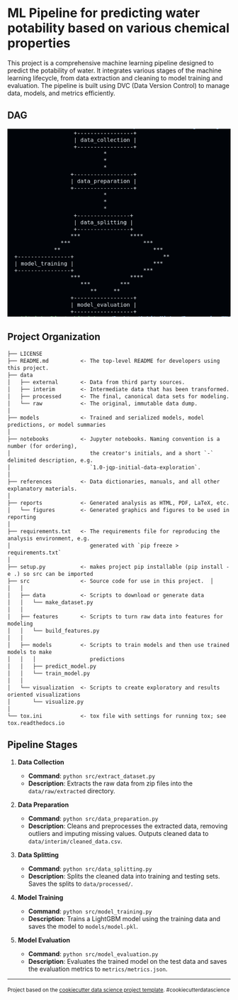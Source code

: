 ML Pipeline for predicting water potability based on various chemical properties
==============================
 
This project is a comprehensive machine learning pipeline designed to predict the potability of water. It integrates various stages of the machine learning lifecycle, from data extraction and cleaning to model training and evaluation. The pipeline is built using DVC (Data Version Control) to manage data, models, and metrics efficiently.


## DAG

![Pipeline Diagram](reports/dag.png)   

Project Organization
------------

    ├── LICENSE
    ├── README.md          <- The top-level README for developers using this project.
    ├── data
    │   ├── external       <- Data from third party sources.
    │   ├── interim        <- Intermediate data that has been transformed.
    │   ├── processed      <- The final, canonical data sets for modeling.
    │   └── raw            <- The original, immutable data dump.
    │
    ├── models             <- Trained and serialized models, model predictions, or model summaries
    │
    ├── notebooks          <- Jupyter notebooks. Naming convention is a number (for ordering),
    │                         the creator's initials, and a short `-` delimited description, e.g.
    │                         `1.0-jqp-initial-data-exploration`.
    │
    ├── references         <- Data dictionaries, manuals, and all other explanatory materials.
    │
    ├── reports            <- Generated analysis as HTML, PDF, LaTeX, etc.
    │   └── figures        <- Generated graphics and figures to be used in reporting
    │
    ├── requirements.txt   <- The requirements file for reproducing the analysis environment, e.g.
    │                         generated with `pip freeze > requirements.txt`
    │
    ├── setup.py           <- makes project pip installable (pip install -e .) so src can be imported
    ├── src                <- Source code for use in this project.  │   
    │   │
    │   ├── data           <- Scripts to download or generate data
    │   │   └── make_dataset.py
    │   │
    │   ├── features       <- Scripts to turn raw data into features for modeling
    │   │   └── build_features.py
    │   │
    │   ├── models         <- Scripts to train models and then use trained models to make
    │   │   │                 predictions
    │   │   ├── predict_model.py
    │   │   └── train_model.py
    │   │
    │   └── visualization  <- Scripts to create exploratory and results oriented visualizations
    │       └── visualize.py
    │
    └── tox.ini            <- tox file with settings for running tox; see tox.readthedocs.io



## Pipeline Stages

1. **Data Collection**
   - **Command**: `python src/extract_dataset.py`
   - **Description**: Extracts the raw data from zip files into the `data/raw/extracted` directory.

2. **Data Preparation**
   - **Command**: `python src/data_preparation.py`
   - **Description**: Cleans and preprocesses the extracted data, removing outliers and imputing missing values. Outputs cleaned data to `data/interim/cleaned_data.csv`.

3. **Data Splitting**
   - **Command**: `python src/data_splitting.py`
   - **Description**: Splits the cleaned data into training and testing sets. Saves the splits to `data/processed/`.

4. **Model Training**
   - **Command**: `python src/model_training.py`
   - **Description**: Trains a LightGBM model using the training data and saves the model to `models/model.pkl`.

5. **Model Evaluation**
   - **Command**: `python src/model_evaluation.py`
   - **Description**: Evaluates the trained model on the test data and saves the evaluation metrics to `metrics/metrics.json`.



--------

<p><small>Project based on the <a target="_blank" href="https://drivendata.github.io/cookiecutter-data-science/">cookiecutter data science project template</a>. #cookiecutterdatascience</small></p>
